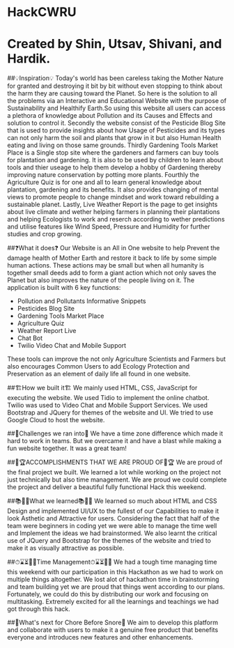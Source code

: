 # HackCWRU

# Created by Shin, Utsav, Shivani, and Hardik.

##💡Inspiration💡
Today's world has been careless taking the Mother Nature for granted and destroying it bit by bit without even stopping to think about the harm they are causing toward the Planet. So here is the solution to all the problems via an Interactive and Educational Website with the purpose of Sustainability and Healthify Earth.So using this website all users can access a plethora of knowledge about Pollution and its Causes and Effects and solution to control it. 
Secondly the website consist of the Pesticide Blog Site that is used to provide insights about how Usage of Pesticides and its types can not only harm the soil and plants that grow in it but also Human Health eating and living on those same grounds.
Thirdly Gardening Tools Market Place is a Single stop site where the gardeners and farmers can buy tools for plantation and gardening. It is also to be used by children to learn about tools and thier useage to help them develop a hobby of Gardening thereby improving nature conservation by potting more plants.
Fourthly the Agriculture Quiz is for one and all to learn general knowledge about plantation, gardening and its benefits. It also provides changing of mental views to promote people to change mindset and work toward rebuilding a sustainable planet.
Lastly, Live Weather Report is the page to get insights about live climate and wether helping farmers in planning their plantations and helping Ecologists to work and reserch according to wether predictions and utilise features like Wind Speed, Pressure and Humidity for further studies and crop growing.

##❓What it does❓
Our Website is an All in One website to help Prevent the damage health of Mother Earth and restore it back to life by some simple human actions. These actions may be small but when all humanity is together small deeds add to form a giant action which not only saves the Planet but also improves the nature of the people living on it.
The application is built with 6 key functions:
- Pollution and Pollutants Informative Snippets
- Pesticides Blog Site
- Gardening Tools Market Place 
- Agriculture Quiz 
- Weather Report Live  
- Chat Bot
- Twilio Video Chat and Mobile Support

These tools can improve the not only Agriculture Scientists and Farmers but also encourages Common Users to add Ecology Protection and Preservation as an element of daily life all found in one website. 

##🏗️How we built it🏗️
We mainly used HTML, CSS, JavaScript for executing the website. We used Tidio to implement the online chatbot. Twilio was used to Video Chat and Mobile Support Services. We used Bootstrap and JQuery for themes of the website and UI. We tried to use Google Cloud to host the website.

##🚧Challenges we ran into🚧
We have a time zone difference which made it hard to work in teams. But we overcame it and have a blast while making a fun website together. It was a great team!

##🏅🏆ACCOMPLISHMENTS THAT WE ARE PROUD OF🏅🏆
We are proud of the final project we built. We learned a lot while working on the project not just technically but also time management. We are proud we could complete the project and deliver a beautiful fully functional Hack this weekend.

##📚🙋‍♂️What we learned📚🙋‍♂️
We learned so much about HTML and CSS Design and implemented UI/UX to the fullest of our Capabilities to make it look Asthetic and Attractive for users. Considering the fact that half of the team were beginners in coding yet we were able to manage the time well and Implement the ideas we had brainstormed. We also learnt the critical use of JQuery and Bootstrap for the themes of the website and tried to make it as visually attractive as possible.

##⏱⌛⏳🏃‍♂️Time Management⏱⌛⏳🏃‍♂️
We had a tough time managing time this weekend with our participation in this Hackathon as we had to work on multiple things altogether. We lost alot of hackathon time in brainstorming and team building yet we are proud that things went according to our plans. Fortunately, we could do this by distributing our work and focusing on multitasking. Extremely excited for all the learnings and teachings we had got through this hack.

##💭What's next for Chore Before Snore💭
We aim to develop this platform and collaborate with users to make it a genuine free product that benefits everyone and introduces new features and other enhancements.
